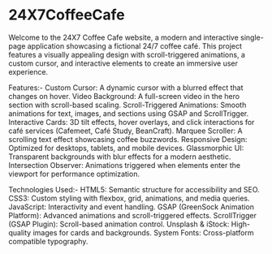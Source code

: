 # 24X7CoffeeCafe

Welcome to the 24X7 Coffee Cafe website, a modern and interactive single-page application showcasing a fictional 24/7 coffee café. This project features a visually appealing design with scroll-triggered animations, a custom cursor, and interactive elements to create an immersive user experience.

Features:-
Custom Cursor: A dynamic cursor with a blurred effect that changes on hover.
Video Background: A full-screen video in the hero section with scroll-based scaling.
Scroll-Triggered Animations: Smooth animations for text, images, and sections using GSAP and ScrollTrigger.
Interactive Cards: 3D tilt effects, hover overlays, and click interactions for café services (Cafemeet, Café Study, BeanCraft).
Marquee Scroller: A scrolling text effect showcasing coffee buzzwords.
Responsive Design: Optimized for desktops, tablets, and mobile devices.
Glassmorphic UI: Transparent backgrounds with blur effects for a modern aesthetic.
Intersection Observer: Animations triggered when elements enter the viewport for performance optimization.

Technologies Used:-
HTML5: Semantic structure for accessibility and SEO.
CSS3: Custom styling with flexbox, grid, animations, and media queries.
JavaScript: Interactivity and event handling.
GSAP (GreenSock Animation Platform): Advanced animations and scroll-triggered effects.
ScrollTrigger (GSAP Plugin): Scroll-based animation control.
Unsplash & iStock: High-quality images for cards and backgrounds.
System Fonts: Cross-platform compatible typography.
